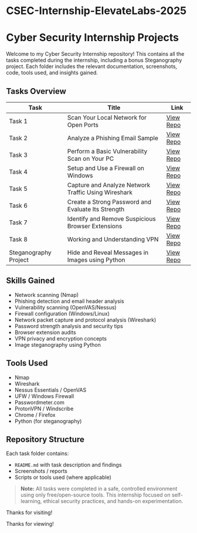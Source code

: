 # CSEC-Internship-ElevateLabs-2025
# Cyber Security Internship Projects

Welcome to my Cyber Security Internship repository! This contains all the tasks completed during the internship, including a bonus Steganography project. Each folder includes the relevant documentation, screenshots, code, tools used, and insights gained.

## Tasks Overview

| Task | Title | Link |
|------|-------|------|
| Task 1 | Scan Your Local Network for Open Ports | [View Repo](https://github.com/sanika-dpandit/CSEC-Internship-ElevateLabs-2025/tree/main/Task%201%3A%20Scan%20Your%20Local%20Network%20for%20Open%20Ports) |
| Task 2 | Analyze a Phishing Email Sample | [View Repo](https://github.com/sanika-dpandit/CSEC-Internship-ElevateLabs-2025/tree/main/Task%202%3A%20Analyze%20a%20Phishing%20Email%20Sample) |
| Task 3 | Perform a Basic Vulnerability Scan on Your PC | [View Repo](https://github.com/sanika-dpandit/CSEC-Internship-ElevateLabs-2025/tree/main/Task%203%20%3A%20Perform%20a%20Basic%20Vulnerability%20Scan%20on%20Your%20PC) |
| Task 4 | Setup and Use a Firewall on Windows | [View Repo](https://github.com/sanika-dpandit/CSEC-Internship-ElevateLabs-2025/tree/main/Task%204%20%3A%20Setup%20and%20Use%20a%20Firewall%20on%20Windows) |
| Task 5 | Capture and Analyze Network Traffic Using Wireshark | [View Repo](https://github.com/sanika-dpandit/CSEC-Internship-ElevateLabs-2025/tree/main/Task%205%20%3A%20Capture%20and%20Analyze%20Network%20Traffic%20Using%20Wireshark) |
| Task 6 | Create a Strong Password and Evaluate Its Strength | [View Repo](https://github.com/sanika-dpandit/CSEC-Internship-ElevateLabs-2025/tree/main/Task%206%20%3A%20Create%20a%20Strong%20Password%20and%20Evaluate%20Its%20Strength) |
| Task 7 | Identify and Remove Suspicious Browser Extensions | [View Repo](https://github.com/sanika-dpandit/CSEC-Internship-ElevateLabs-2025/tree/main/Task%207%20%3AIdentify%20and%20Remove%20Suspicious%20Browser%20Extensions) |
| Task 8 | Working and Understanding VPN | [View Repo](https://github.com/sanika-dpandit/CSEC-Internship-ElevateLabs-2025/tree/main/Task%208%20%3A%20Working%20and%20understanding%20VPN) |
| Steganography Project | Hide and Reveal Messages in Images using Python | [View Repo](https://github.com/sanika-dpandit/Steganography-Project) |

## Skills Gained

- Network scanning (Nmap)
- Phishing detection and email header analysis
- Vulnerability scanning (OpenVAS/Nessus)
- Firewall configuration (Windows/Linux)
- Network packet capture and protocol analysis (Wireshark)
- Password strength analysis and security tips
- Browser extension audits
- VPN privacy and encryption concepts
- Image steganography using Python

## Tools Used

- Nmap  
- Wireshark  
- Nessus Essentials / OpenVAS  
- UFW / Windows Firewall  
- Passwordmeter.com  
- ProtonVPN / Windscribe  
- Chrome / Firefox  
- Python (for steganography)

## Repository Structure

Each task folder contains:

- `README.md` with task description and findings  
- Screenshots / reports  
- Scripts or tools used (where applicable)

>  **Note:** All tasks were completed in a safe, controlled environment using only free/open-source tools. This internship focused on self-learning, ethical security practices, and hands-on experimentation.

Thanks for visiting!



Thanks for viewing!
